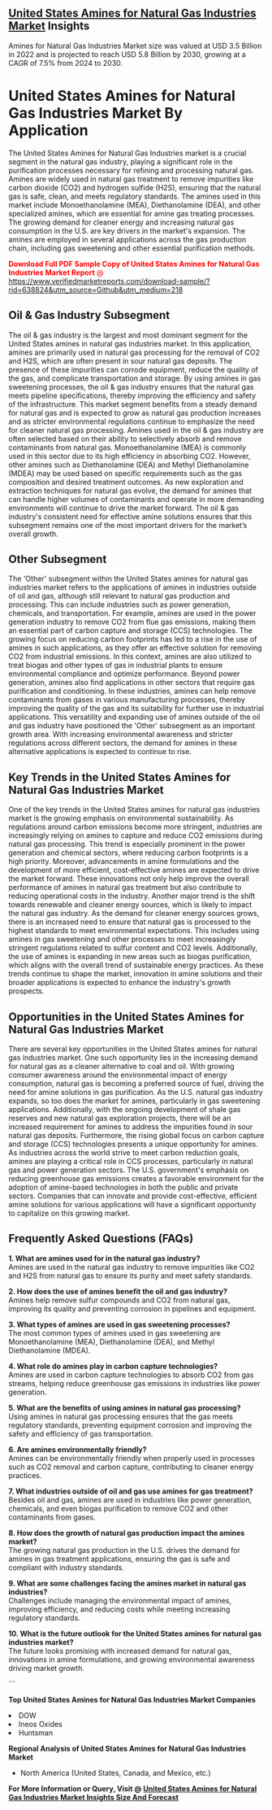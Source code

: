 <h2><a href="https://www.verifiedmarketreports.com/download-sample/?rid=638824&amp;utm_source=Github&amp;utm_medium=218" target="_blank">United States Amines for Natural Gas Industries Market</a> Insights</h2><p>Amines for Natural Gas Industries Market size was valued at USD 3.5 Billion in 2022 and is projected to reach USD 5.8 Billion by 2030, growing at a CAGR of 7.5% from 2024 to 2030.</p><p> <h1>United States Amines for Natural Gas Industries Market By Application</h1> <p>The United States Amines for Natural Gas Industries market is a crucial segment in the natural gas industry, playing a significant role in the purification processes necessary for refining and processing natural gas. Amines are widely used in natural gas treatment to remove impurities like carbon dioxide (CO2) and hydrogen sulfide (H2S), ensuring that the natural gas is safe, clean, and meets regulatory standards. The amines used in this market include Monoethanolamine (MEA), Diethanolamine (DEA), and other specialized amines, which are essential for amine gas treating processes. The growing demand for cleaner energy and increasing natural gas consumption in the U.S. are key drivers in the market's expansion. The amines are employed in several applications across the gas production chain, including gas sweetening and other essential purification methods. <p><span class=""><span style="color: #ff0000;"><strong>Download Full PDF Sample Copy of United States Amines for Natural Gas Industries Market Report</strong> @ </span><a href="https://www.verifiedmarketreports.com/download-sample/?rid=638824&amp;utm_source=Github&amp;utm_medium=218" target="_blank">https://www.verifiedmarketreports.com/download-sample/?rid=638824&amp;utm_source=Github&amp;utm_medium=218</a></span></p></p> <h2>Oil & Gas Industry Subsegment</h2> <p>The oil & gas industry is the largest and most dominant segment for the United States amines in natural gas industries market. In this application, amines are primarily used in natural gas processing for the removal of CO2 and H2S, which are often present in sour natural gas deposits. The presence of these impurities can corrode equipment, reduce the quality of the gas, and complicate transportation and storage. By using amines in gas sweetening processes, the oil & gas industry ensures that the natural gas meets pipeline specifications, thereby improving the efficiency and safety of the infrastructure. This market segment benefits from a steady demand for natural gas and is expected to grow as natural gas production increases and as stricter environmental regulations continue to emphasize the need for cleaner natural gas processing. Amines used in the oil & gas industry are often selected based on their ability to selectively absorb and remove contaminants from natural gas. Monoethanolamine (MEA) is commonly used in this sector due to its high efficiency in absorbing CO2. However, other amines such as Diethanolamine (DEA) and Methyl Diethanolamine (MDEA) may be used based on specific requirements such as the gas composition and desired treatment outcomes. As new exploration and extraction techniques for natural gas evolve, the demand for amines that can handle higher volumes of contaminants and operate in more demanding environments will continue to drive the market forward. The oil & gas industry's consistent need for effective amine solutions ensures that this subsegment remains one of the most important drivers for the market’s overall growth. <h2>Other Subsegment</h2> <p>The 'Other' subsegment within the United States amines for natural gas industries market refers to the applications of amines in industries outside of oil and gas, although still relevant to natural gas production and processing. This can include industries such as power generation, chemicals, and transportation. For example, amines are used in the power generation industry to remove CO2 from flue gas emissions, making them an essential part of carbon capture and storage (CCS) technologies. The growing focus on reducing carbon footprints has led to a rise in the use of amines in such applications, as they offer an effective solution for removing CO2 from industrial emissions. In this context, amines are also utilized to treat biogas and other types of gas in industrial plants to ensure environmental compliance and optimize performance. Beyond power generation, amines also find applications in other sectors that require gas purification and conditioning. In these industries, amines can help remove contaminants from gases in various manufacturing processes, thereby improving the quality of the gas and its suitability for further use in industrial applications. This versatility and expanding use of amines outside of the oil and gas industry have positioned the 'Other' subsegment as an important growth area. With increasing environmental awareness and stricter regulations across different sectors, the demand for amines in these alternative applications is expected to continue to rise. <h2>Key Trends in the United States Amines for Natural Gas Industries Market</h2> <p>One of the key trends in the United States amines for natural gas industries market is the growing emphasis on environmental sustainability. As regulations around carbon emissions become more stringent, industries are increasingly relying on amines to capture and reduce CO2 emissions during natural gas processing. This trend is especially prominent in the power generation and chemical sectors, where reducing carbon footprints is a high priority. Moreover, advancements in amine formulations and the development of more efficient, cost-effective amines are expected to drive the market forward. These innovations not only help improve the overall performance of amines in natural gas treatment but also contribute to reducing operational costs in the industry. Another major trend is the shift towards renewable and cleaner energy sources, which is likely to impact the natural gas industry. As the demand for cleaner energy sources grows, there is an increased need to ensure that natural gas is processed to the highest standards to meet environmental expectations. This includes using amines in gas sweetening and other processes to meet increasingly stringent regulations related to sulfur content and CO2 levels. Additionally, the use of amines is expanding in new areas such as biogas purification, which aligns with the overall trend of sustainable energy practices. As these trends continue to shape the market, innovation in amine solutions and their broader applications is expected to enhance the industry's growth prospects. <h2>Opportunities in the United States Amines for Natural Gas Industries Market</h2> <p>There are several key opportunities in the United States amines for natural gas industries market. One such opportunity lies in the increasing demand for natural gas as a cleaner alternative to coal and oil. With growing consumer awareness around the environmental impact of energy consumption, natural gas is becoming a preferred source of fuel, driving the need for amine solutions in gas purification. As the U.S. natural gas industry expands, so too does the market for amines, particularly in gas sweetening applications. Additionally, with the ongoing development of shale gas reserves and new natural gas exploration projects, there will be an increased requirement for amines to address the impurities found in sour natural gas deposits. Furthermore, the rising global focus on carbon capture and storage (CCS) technologies presents a unique opportunity for amines. As industries across the world strive to meet carbon reduction goals, amines are playing a critical role in CCS processes, particularly in natural gas and power generation sectors. The U.S. government's emphasis on reducing greenhouse gas emissions creates a favorable environment for the adoption of amine-based technologies in both the public and private sectors. Companies that can innovate and provide cost-effective, efficient amine solutions for various applications will have a significant opportunity to capitalize on this growing market. <h2>Frequently Asked Questions (FAQs)</h2> <p><strong>1. What are amines used for in the natural gas industry?</strong><br>Amines are used in the natural gas industry to remove impurities like CO2 and H2S from natural gas to ensure its purity and meet safety standards.</p> <p><strong>2. How does the use of amines benefit the oil and gas industry?</strong><br>Amines help remove sulfur compounds and CO2 from natural gas, improving its quality and preventing corrosion in pipelines and equipment.</p> <p><strong>3. What types of amines are used in gas sweetening processes?</strong><br>The most common types of amines used in gas sweetening are Monoethanolamine (MEA), Diethanolamine (DEA), and Methyl Diethanolamine (MDEA).</p> <p><strong>4. What role do amines play in carbon capture technologies?</strong><br>Amines are used in carbon capture technologies to absorb CO2 from gas streams, helping reduce greenhouse gas emissions in industries like power generation.</p> <p><strong>5. What are the benefits of using amines in natural gas processing?</strong><br>Using amines in natural gas processing ensures that the gas meets regulatory standards, preventing equipment corrosion and improving the safety and efficiency of gas transportation.</p> <p><strong>6. Are amines environmentally friendly?</strong><br>Amines can be environmentally friendly when properly used in processes such as CO2 removal and carbon capture, contributing to cleaner energy practices.</p> <p><strong>7. What industries outside of oil and gas use amines for gas treatment?</strong><br>Besides oil and gas, amines are used in industries like power generation, chemicals, and even biogas purification to remove CO2 and other contaminants from gases.</p> <p><strong>8. How does the growth of natural gas production impact the amines market?</strong><br>The growing natural gas production in the U.S. drives the demand for amines in gas treatment applications, ensuring the gas is safe and compliant with industry standards.</p> <p><strong>9. What are some challenges facing the amines market in natural gas industries?</strong><br>Challenges include managing the environmental impact of amines, improving efficiency, and reducing costs while meeting increasing regulatory standards.</p> <p><strong>10. What is the future outlook for the United States amines for natural gas industries market?</strong><br>The future looks promising with increased demand for natural gas, innovations in amine formulations, and growing environmental awareness driving market growth.</p> ```</p><p><strong>Top United States Amines for Natural Gas Industries Market Companies</strong></p><div data-test-id=""><p><li>DOW</li><li> Ineos Oxides</li><li> Huntsman</li></p><div><strong>Regional Analysis of&nbsp;United States Amines for Natural Gas Industries Market</strong></div><ul><li dir="ltr"><p dir="ltr">North America&nbsp;(United States, Canada, and Mexico, etc.)</p></li></ul><p><strong>For More Information or Query, Visit @&nbsp;</strong><strong><a href="https://www.verifiedmarketreports.com/product/amines-for-natural-gas-industries-market/?utm_source=Github&amp;utm_medium=218" target="_blank">United States Amines for Natural Gas Industries Market Insights Size And Forecast</a></strong></p></div>
